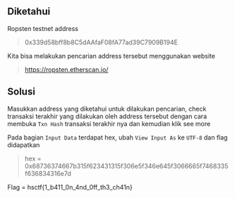 ## Diketahui
Ropsten testnet address
> 0x339d58bff8b8C5dAAfaF08fA77ad39C7909B194E

Kita bisa melakukan pencarian address tersebut menggunakan website
> https://ropsten.etherscan.io/

## Solusi
Masukkan address yang diketahui untuk dilakukan pencarian, check transaksi terakhir yang dilakukan oleh address tersebut dengan cara membuka `Txn Hash` transaksi terakhir nya dan kemudian klik see more

Pada bagian `Input Data` terdapat hex, ubah `View Input As` ke `UTF-8` dan flag didapatkan
> hex = 0x68736374667b315f623431315f306e5f346e645f3066665f7468335f636834316e7d

Flag = hsctf{1_b411_0n_4nd_0ff_th3_ch41n}